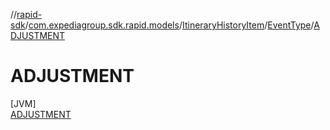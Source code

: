 //[rapid-sdk](../../../../../index.md)/[com.expediagroup.sdk.rapid.models](../../../index.md)/[ItineraryHistoryItem](../../index.md)/[EventType](../index.md)/[ADJUSTMENT](index.md)

# ADJUSTMENT

[JVM]\
[ADJUSTMENT](index.md)
